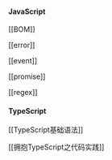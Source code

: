 #### JavaScript

[[BOM]]

[[error]]

[[event]]

[[promise]]

[[regex]]

#### TypeScript

[[TypeScript基础语法]]

[[拥抱TypeScript之代码实践]]

